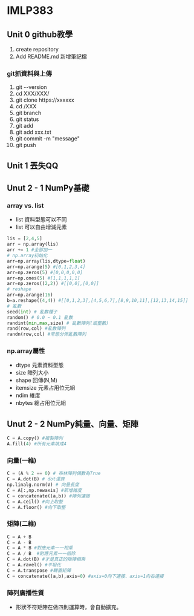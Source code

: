 # IMLP383
## Unit 0 github教學
1. create repository
2. Add README.md 新增筆記檔
### git抓資料與上傳
1. git --version
2. cd XXX/XXX/
3. git clone https://xxxxxx
4. cd /XXX
5. git branch
6. git status
7. git add
8. git add xxx.txt
9. git commit -m "message"
10. git push

## Unit 1 丟失QQ
## Unut 2 - 1 NumPy基礎
### array vs. list
- list 資料型態可以不同
- list 可以自由增減元素
```python
lis = [2,4,5]
arr = np.array(lis)
arr += 1 #全部加一
# np.array初始化
arr=np.array(lis,dtype=float)
arr=np.arange(5) #[0,1,2,3,4]
arr=np.zeros(5) #[0,0,0,0,0]
arr=np.ones(5) #[1,1,1,1,1]
arr=np.zeros((2,2)) #[[0,0],[0,0]]
# reshape
arr=np.arange(16)
b=a.reshape((4,4)) #[[0,1,2,3],[4,5,6,7],[8,9,10,11],[12,13,14,15]]
# 亂數
seed(int) # 亂數種子
random() # 0.0 ~ 0.1 亂數
randint(min,max,size) # 亂數陣列(或整數)
rand(row,col) #亂數陣列
randn(row,col) #常態分佈亂數陣列
```
### np.array屬性
- dtype 元素資料型態
- size 陣列大小
- shape 回傳(N,M)
- itemsize 元素占用位元組
- ndim 維度
- nbytes 總占用位元組

## Unut 2 - 2 NumPy純量、向量、矩陣

```python
C = A.copy() #複製陣列
A.fill(4) #所有元素填成4
```
### 向量(一維)
```python
C = (A % 2 == 0) # 布林陣列偶數為True
C = A.dot(B) # dot運算
np.linalg.norm(V) # 向量長度
C = A[:,np.newaxis] #新增維度
C = concatenate((a,b)) #陣列連接
C = A.ceil() #向上取整
C = A.floor() #向下取整
```
### 矩陣(二維)
```python
C = A + B
C = A - B
C = A * B #對應元素一一相乘
C = A / B  #對應元素一一相除
C = A.dot(B) #才是真正的矩陣相乘
C = A.ravel() #平坦化
C = A.transpose #轉置矩陣
C = concatenate((a,b),axis=0) #axis=0向下連接、axis=1向右連接
```
### 陣列廣播性質
- 形狀不符矩陣在做四則運算時，會自動擴充。
